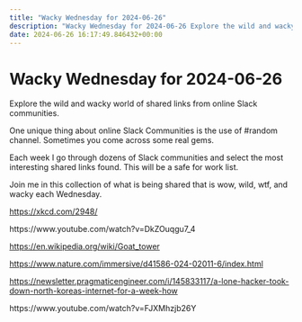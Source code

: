 ```yaml
---
title: "Wacky Wednesday for 2024-06-26"
description: "Wacky Wednesday for 2024-06-26 Explore the wild and wacky world of shared links from online Slack communities. One unique thing about online Slack..."
date: 2024-06-26 16:17:49.846432+00:00
---
```


<!-- buttondown-editor-mode: plaintext --><h1>Wacky Wednesday for 2024-06-26</h1><p>Explore the wild and wacky world of shared links from online Slack communities.</p><p>One unique thing about online Slack Communities is the use of #random channel. Sometimes you come across some real gems.</p><p>Each week I go through dozens of Slack communities and select the most interesting shared links found. This will be a safe for work list.</p><p>Join me in this collection of what is being shared that is wow, wild, wtf, and wacky each Wednesday.</p><p><a target="_blank" rel="noopener noreferrer nofollow" href="https://xkcd.com/2948/">https://xkcd.com/2948/</a></p><p>https://www.youtube.com/watch?v=DkZOuqgu7_4</p><p><a target="_blank" rel="noopener noreferrer nofollow" href="https://en.wikipedia.org/wiki/Goat_tower">https://en.wikipedia.org/wiki/Goat_tower</a></p><p><a target="_blank" rel="noopener noreferrer nofollow" href="https://www.nature.com/immersive/d41586-024-02011-6/index.html">https://www.nature.com/immersive/d41586-024-02011-6/index.html</a></p><p><a target="_blank" rel="noopener noreferrer nofollow" href="https://newsletter.pragmaticengineer.com/i/145833117/a-lone-hacker-took-down-north-koreas-internet-for-a-week-how">https://newsletter.pragmaticengineer.com/i/145833117/a-lone-hacker-took-down-north-koreas-internet-for-a-week-how</a></p><p>https://www.youtube.com/watch?v=FJXMhzjb26Y</p><ol class="footnotes"></ol>